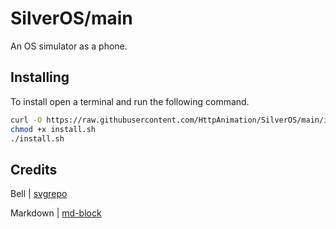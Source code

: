 # SilverOS/main
An OS simulator as a phone.

## Installing
To install open a terminal and run the following command.

```bash
curl -O https://raw.githubusercontent.com/HttpAnimation/SilverOS/main/install.sh
chmod +x install.sh
./install.sh
```

## Credits
Bell | [svgrepo](https://www.svgrepo.com/svg/52215/bell)

Markdown | [md-block](https://md-block.verou.me/)